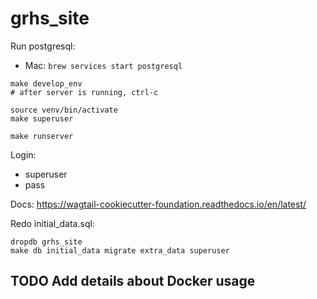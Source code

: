 # grhs_site

Run postgresql:

- Mac: `brew services start postgresql`

```
make develop_env
# after server is running, ctrl-c

source venv/bin/activate
make superuser

make runserver
```

Login:

- superuser
- pass

Docs: https://wagtail-cookiecutter-foundation.readthedocs.io/en/latest/

Redo initial_data.sql:

```
dropdb grhs_site
make db initial_data migrate extra_data superuser
```

## TODO Add details about Docker usage
